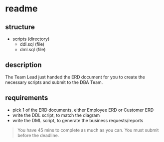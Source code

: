 # readme

## structure

- scripts (directory)
  - ddl.sql (file)
  - dml.sql (file)

## description

The Team Lead just handed the ERD document for you to create
the necessary scripts and submit to the DBA Team.

## requirements

- pick 1 of the ERD documents, either Employee ERD or Customer ERD
- write the DDL script, to match the diagram
- write the DML script, to generate the business requests/reports

> You have 45 mins to complete as much as you can.
> You must submit before the deadline.
